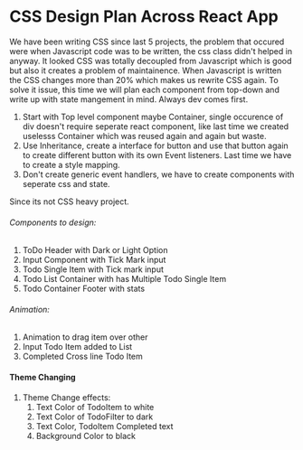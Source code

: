 # CSS Design Plan Across React App


We have been writing CSS since last 5 projects, the problem that occured were when Javascript code was to be written, the css class didn't helped in anyway. It looked CSS was totally decoupled from Javascript which is good but also it creates a problem of maintainence. When Javascript is written the CSS changes more than 20% which makes us rewrite CSS again. To solve it issue, this time we will plan each component from top-down and write up with state mangement in mind. Always dev comes first.


1. Start with Top level component maybe Container, single occurence of div doesn't require seperate react component, like last time we created uselesss Container which was reused again and again but waste. 
2.  Use Inheritance, create a interface for button and use that button again to create different button with its own Event listeners. Last time we have to create a style mapping.
3. Don't create generic event handlers, we have to create components with seperate css and state.



Since its not CSS heavy project.


###### Components to design:

1. ToDo Header with Dark or Light Option
2. Input Component with Tick Mark input
3. Todo Single Item with Tick mark input
4. Todo List Container with has Multiple Todo Single Item
5. Todo Container Footer with stats


###### Animation: 
1. Animation to drag item over other
2. Input Todo Item added to List
3. Completed Cross line Todo Item


#### Theme Changing

1. Theme Change effects: 
    1. Text Color of TodoItem to white
    2. Text Color of TodoFilter to dark
    3. Text Color, TodoItem Completed text
    4. Background Color to black


